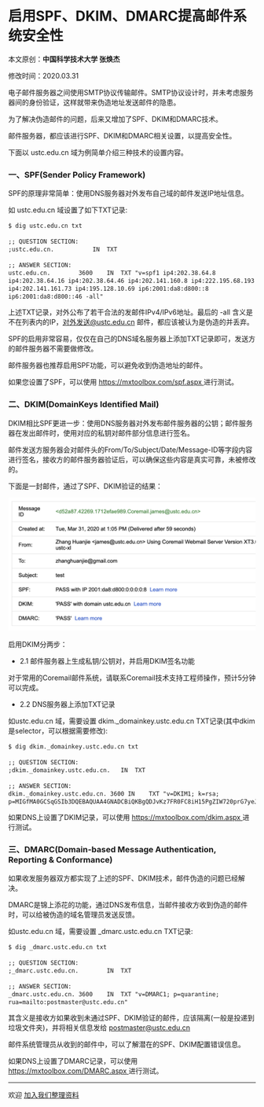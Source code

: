# 启用SPF、DKIM、DMARC提高邮件系统安全性

本文原创：**中国科学技术大学 张焕杰**

修改时间：2020.03.31

电子邮件服务器之间使用SMTP协议传输邮件。SMTP协议设计时，并未考虑服务器间的身份验证，这样就带来伪造地址发送邮件的隐患。

为了解决伪造邮件的问题，后来又增加了SPF、DKIM和DMARC技术。

邮件服务器，都应该进行SPF、DKIM和DMARC相关设置，以提高安全性。

下面以 ustc.edu.cn 域为例简单介绍三种技术的设置内容。

### 一、SPF(Sender Policy Framework)

SPF的原理非常简单：使用DNS服务器对外发布自己域的邮件发送IP地址信息。

如 ustc.edu.cn 域设置了如下TXT记录:

```
$ dig ustc.edu.cn txt

;; QUESTION SECTION:
;ustc.edu.cn.			IN	TXT

;; ANSWER SECTION:
ustc.edu.cn.		3600	IN	TXT	"v=spf1 ip4:202.38.64.8 ip4:202.38.64.16 ip4:202.38.64.46 ip4:202.141.160.8 ip4:222.195.68.193 ip4:202.141.161.73 ip4:195.128.10.69 ip6:2001:da8:d800::8 ip6:2001:da8:d800::46 -all"
```
上述TXT记录，对外公布了若干合法的发邮件IPv4/IPv6地址。最后的 -all 含义是不在列表内的IP，对外发送@ustc.edu.cn 邮件，都应该被认为是伪造的并丢弃。

SPF的启用非常容易，仅仅在自己的DNS域名服务器上添加TXT记录即可，发送方的邮件服务器不需要做修改。

邮件服务器也推荐启用SPF功能，可以避免收到伪造地址的邮件。

如果您设置了SPF，可以使用 [https://mxtoolbox.com/spf.aspx ](https://mxtoolbox.com/spf.aspx) 进行测试。


### 二、DKIM(DomainKeys Identified Mail)

DKIM相比SPF更进一步：使用DNS服务器对外发布邮件服务器的公钥；邮件服务器在发出邮件时，使用对应的私钥对邮件部分信息进行签名。

邮件发送方服务器会对邮件头的From/To/Subject/Date/Message-ID等字段内容进行签名，接收方的邮件服务器验证后，可以确保这些内容是真实可靠，未被修改的。

下面是一封邮件，通过了SPF、DKIM验证的结果：

![SPF](1.png)

启用DKIM分两步：

* 2.1 邮件服务器上生成私钥/公钥对，并启用DKIM签名功能

对于常用的Coremail邮件系统，请联系Coremail技术支持工程师操作，预计5分钟可以完成。

* 2.2 DNS服务器上添加TXT记录

如ustc.edu.cn 域，需要设置 dkim._domainkey.ustc.edu.cn TXT记录(其中dkim是selector，可以根据需要修改):

```
$ dig dkim._domainkey.ustc.edu.cn txt

;; QUESTION SECTION:
;dkim._domainkey.ustc.edu.cn.	IN	TXT

;; ANSWER SECTION:
dkim._domainkey.ustc.edu.cn. 3600 IN	TXT	"v=DKIM1; k=rsa; p=MIGfMA0GCSqGSIb3DQEBAQUAA4GNADCBiQKBgQDJvKz7FR0FC8iH15PgZIW720prG7yeJSc0ZVtrT1Q6pOazbMevkNTIYap+VQfh0qqrkDq0WXiJJ6IwURaPFluYs5Gxcj84RAX9s2qBhzlGA6HdvRGH8PwnFW4wacM6c8v62aWP/NfslJg+LZkRpLJG7e52Fv6RFKhkoNpQYyGfmQIDAQAB"
```

如果DNS上设置了DKIM记录，可以使用 [https://mxtoolbox.com/dkim.aspx ](https://mxtoolbox.com/dkim.aspx) 进行测试。

### 三、DMARC(Domain-based Message Authentication, Reporting & Conformance)

如果收发服务器双方都实现了上述的SPF、DKIM技术，邮件伪造的问题已经解决。

DMARC是锦上添花的功能，通过DNS发布信息，当邮件接收方收到伪造的邮件时，可以给被伪造的域名管理员发送反馈。

如ustc.edu.cn 域，需要设置 _dmarc.ustc.edu.cn TXT记录:
```
$ dig _dmarc.ustc.edu.cn txt

;; QUESTION SECTION:
;_dmarc.ustc.edu.cn.		IN	TXT

;; ANSWER SECTION:
_dmarc.ustc.edu.cn.	3600	IN	TXT	"v=DMARC1; p=quarantine; rua=mailto:postmaster@ustc.edu.cn"
```
其含义是接收方如果收到未通过SPF、DKIM验证的邮件，应该隔离(一般是投递到垃圾文件夹)，并将相关信息发给 postmaster@ustc.edu.cn

邮件系统管理员从收到的邮件中，可以了解潜在的SPF、DKIM配置错误信息。

如果DNS上设置了DMARC记录，可以使用 [https://mxtoolbox.com/DMARC.aspx ](https://mxtoolbox.com/DMARC.aspx) 进行测试。

***
欢迎 [加入我们整理资料](https://github.com/bg6cq/ITTS)
